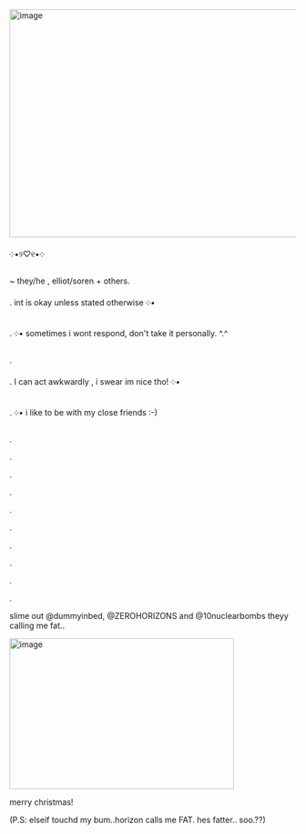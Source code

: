 <img width="1200" height="400" alt="image" src="https://github.com/user-attachments/assets/cca92aeb-e552-45c0-9d7d-d7bd1c8044a1" />









  ༶•୨♡୧•༶
 
~ they/he , elliot/soren + others.

. int is okay unless stated otherwise  ༶•

.    ༶• sometimes i wont respond, don't take it personally. ^.^

.

. I can act awkwardly , i swear im nice tho! ༶•

.     ༶• i like to be with my close friends :-)

.

.

.

.

.

.

.

.

.

.

slime out @dummyinbed, @ZEROHORIZONS and @10nuclearbombs theyy calling me fat..

<img width="394" height="265" alt="image" src="https://github.com/user-attachments/assets/7d6da2ae-02f0-4fe8-be79-62ee2b536fdb" />

merry christmas!




(P.S: elseif touchd my bum..horizon calls me FAT. hes fatter.. soo.??)








<!--
**sspacedoutz/sspacedoutz** is a ✨ _special_ ✨ repository because its `README.md` (this file) appears on your GitHub profile.

Here are some ideas to get you started:

- 🔭 I’m currently working on ...
- 🌱 I’m currently learning ...
- 👯 I’m looking to collaborate on ...
- 🤔 I’m looking for help with ...
- 💬 Ask me about ...
- 📫 How to reach me: ...
- 😄 Pronouns: ...
- ⚡ Fun fact: ...
-->
